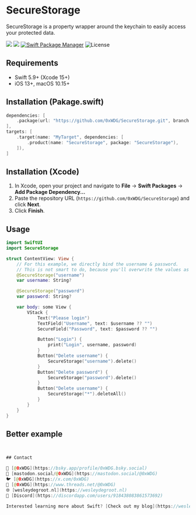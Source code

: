 # SecureStorage

SecureStorage is a property wrapper around the keychain to easily access your protected data.

[![](https://img.shields.io/endpoint?url=https%3A%2F%2Fswiftpackageindex.com%2Fapi%2Fpackages%2F0xWDG%2FSecureStorage%2Fbadge%3Ftype%3Dplatforms)](https://swiftpackageindex.com/0xWDG/SecureStorage)
[![](https://img.shields.io/endpoint?url=https%3A%2F%2Fswiftpackageindex.com%2Fapi%2Fpackages%2F0xWDG%2FSecureStorage%2Fbadge%3Ftype%3Dswift-versions)](https://swiftpackageindex.com/0xWDG/SecureStorage)
[![Swift Package Manager](https://img.shields.io/badge/SPM-compatible-brightgreen.svg)](https://swift.org/package-manager)
![License](https://img.shields.io/github/license/0xWDG/SecureStorage)

## Requirements

- Swift 5.9+ (Xcode 15+)
- iOS 13+, macOS 10.15+

## Installation (Pakage.swift)

```swift
dependencies: [
    .package(url: "https://github.com/0xWDG/SecureStorage.git", branch: "main"),
],
targets: [
    .target(name: "MyTarget", dependencies: [
        .product(name: "SecureStorage", package: "SecureStorage"),
    ]),
]
```

## Installation (Xcode)

1. In Xcode, open your project and navigate to **File** → **Swift Packages** → **Add Package Dependency...**
2. Paste the repository URL (`https://github.com/0xWDG/SecureStorage`) and click **Next**.
3. Click **Finish**.

## Usage

```swift
import SwiftUI
import SecureStorage

struct ContentView: View {
    // For this example, we directly bind the username & password.
    // This is not smart to do, because you'll overwrite the values as you type.
    @SecureStorage("username")
    var username: String?

    @SecureStorage("password")
    var password: String?

    var body: some View {
        VStack {
            Text("Please login")
            TextField("Username", text: $username ?? "")
            SecureField("Password", text: $password ?? "")

            Button("Login") {
                print("Login", username, password)
            }
            Button("Delete username") {
                SecureStorage("username").delete()
            }
            Button("Delete password") {
                SecureStorage("password").delete()
            }
            Button("Delete username") {
                SecureStorage("*").deleteAll()
            }
        }
    }
}
```

## Better example

```swift


## Contact

🦋 [@0xWDG](https://bsky.app/profile/0xWDG.bsky.social)
🐘 [mastodon.social/@0xWDG](https://mastodon.social/@0xWDG)
🐦 [@0xWDG](https://x.com/0xWDG)
🧵 [@0xWDG](https://www.threads.net/@0xWDG)
🌐 [wesleydegroot.nl](https://wesleydegroot.nl)
🤖 [Discord](https://discordapp.com/users/918438083861573692)

Interested learning more about Swift? [Check out my blog](https://wesleydegroot.nl/blog/).